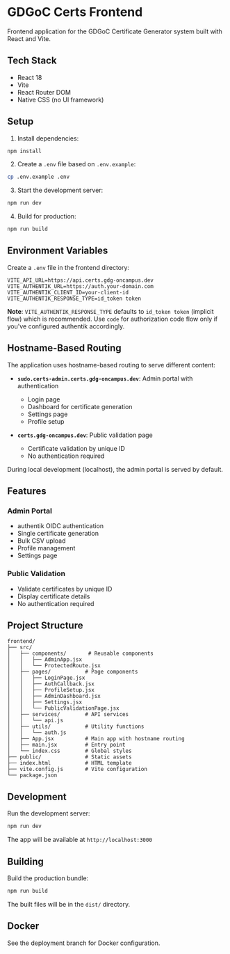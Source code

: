 # GDGoC Certs Frontend

Frontend application for the GDGoC Certificate Generator system built with React and Vite.

## Tech Stack

- React 18
- Vite
- React Router DOM
- Native CSS (no UI framework)

## Setup

1. Install dependencies:
```bash
npm install
```

2. Create a `.env` file based on `.env.example`:
```bash
cp .env.example .env
```

3. Start the development server:
```bash
npm run dev
```

4. Build for production:
```bash
npm run build
```

## Environment Variables

Create a `.env` file in the frontend directory:

```env
VITE_API_URL=https://api.certs.gdg-oncampus.dev
VITE_AUTHENTIK_URL=https://auth.your-domain.com
VITE_AUTHENTIK_CLIENT_ID=your-client-id
VITE_AUTHENTIK_RESPONSE_TYPE=id_token token
```

**Note**: `VITE_AUTHENTIK_RESPONSE_TYPE` defaults to `id_token token` (implicit flow) which is recommended. Use `code` for authorization code flow only if you've configured authentik accordingly.

## Hostname-Based Routing

The application uses hostname-based routing to serve different content:

- **`sudo.certs-admin.certs.gdg-oncampus.dev`**: Admin portal with authentication
  - Login page
  - Dashboard for certificate generation
  - Settings page
  - Profile setup

- **`certs.gdg-oncampus.dev`**: Public validation page
  - Certificate validation by unique ID
  - No authentication required

During local development (localhost), the admin portal is served by default.

## Features

### Admin Portal
- authentik OIDC authentication
- Single certificate generation
- Bulk CSV upload
- Profile management
- Settings page

### Public Validation
- Validate certificates by unique ID
- Display certificate details
- No authentication required

## Project Structure

```
frontend/
├── src/
│   ├── components/       # Reusable components
│   │   ├── AdminApp.jsx
│   │   └── ProtectedRoute.jsx
│   ├── pages/           # Page components
│   │   ├── LoginPage.jsx
│   │   ├── AuthCallback.jsx
│   │   ├── ProfileSetup.jsx
│   │   ├── AdminDashboard.jsx
│   │   ├── Settings.jsx
│   │   └── PublicValidationPage.jsx
│   ├── services/        # API services
│   │   └── api.js
│   ├── utils/           # Utility functions
│   │   └── auth.js
│   ├── App.jsx          # Main app with hostname routing
│   ├── main.jsx         # Entry point
│   └── index.css        # Global styles
├── public/              # Static assets
├── index.html           # HTML template
├── vite.config.js       # Vite configuration
└── package.json
```

## Development

Run the development server:
```bash
npm run dev
```

The app will be available at `http://localhost:3000`

## Building

Build the production bundle:
```bash
npm run build
```

The built files will be in the `dist/` directory.

## Docker

See the deployment branch for Docker configuration.
